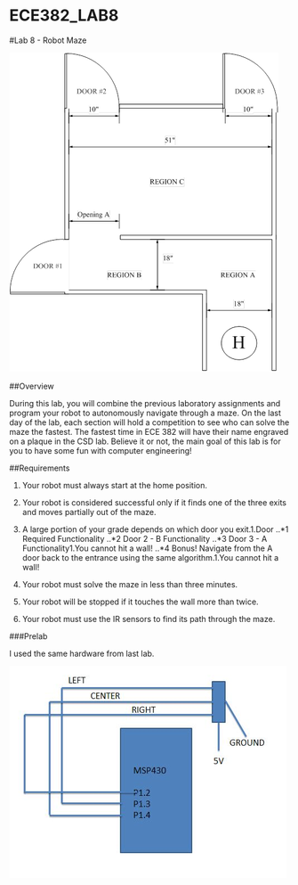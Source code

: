 ECE382_LAB8
===========
#Lab 8 - Robot Maze

![LCD](https://raw.githubusercontent.com/gytenis98/ECE382_LAB8/master/maze_diagram.png?raw=true "LCD")

##Overview

During this lab, you will combine the previous laboratory assignments and program your robot to autonomously navigate through a maze. On the last day of the lab, each section will hold a competition to see who can solve the maze the fastest. The fastest time in ECE 382 will have their name engraved on a plaque in the CSD lab. Believe it or not, the main goal of this lab is for you to have some fun with computer engineering!

##Requirements

1. Your robot must always start at the home position.
2. Your robot is considered successful only if it finds one of the three exits and moves partially out of the maze.
3. A large portion of your grade depends on which door you exit.1.Door 
..*1 Required Functionality
..*2 Door 2 - B Functionality
..*3 Door 3 - A Functionality1.You cannot hit a wall!
..*4 Bonus! Navigate from the A door back to the entrance using the same algorithm.1.You cannot hit a wall!


4. Your robot must solve the maze in less than three minutes.
5. Your robot will be stopped if it touches the wall more than twice.
6. Your robot must use the IR sensors to find its path through the maze.



###Prelab

I used the same hardware from last lab.

![LCD](https://raw.githubusercontent.com/gytenis98/ECE382_LAB7/master/Initial%20design.JPG?raw=true "LCD")
